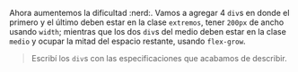 Ahora aumentemos la dificultad :nerd:.
Vamos a agregar 4 `div`s en donde el primero y el último deben estar en la clase `extremos`, tener `200px` de ancho usando `width`; mientras que los dos `div`s del medio deben estar en la clase `medio` y ocupar la mitad del espacio restante, usando `flex-grow`.

> Escribí los `div`s con las especificaciones que acabamos de describir.